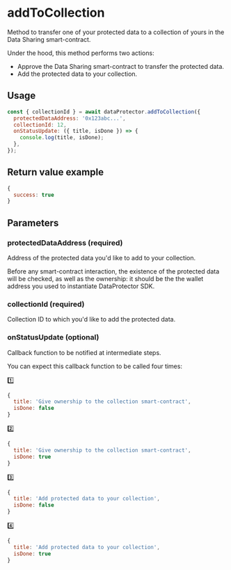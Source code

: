 # addToCollection

Method to transfer one of your protected data to a collection of yours in the Data Sharing
smart-contract.

Under the hood, this method performs two actions:
 - Approve the Data Sharing smart-contract to transfer the protected data.
 - Add the protected data to your collection.

## Usage

```javascript
const { collectionId } = await dataProtector.addToCollection({
  protectedDataAddress: '0x123abc...',
  collectionId: 12,
  onStatusUpdate: ({ title, isDone }) => {
    console.log(title, isDone);
  },
});
```

## Return value example

```javascript
{
  success: true
}
```

## Parameters

### protectedDataAddress (required)

Address of the protected data you'd like to add to your collection.

Before any smart-contract interaction, the existence of the protected data will be checked,
as well as the ownership: it should be the the wallet address you used to instantiate
DataProtector SDK.

### collectionId (required)

Collection ID to which you'd like to add the protected data.

### onStatusUpdate (optional)

Callback function to be notified at intermediate steps.

You can expect this callback function to be called four times:

1️⃣
```javascript
{
  title: 'Give ownership to the collection smart-contract',
  isDone: false
}
```

2️⃣
```javascript
{
  title: 'Give ownership to the collection smart-contract',
  isDone: true
}
```

3️⃣
```javascript
{
  title: 'Add protected data to your collection',
  isDone: false
}
```

4️⃣
```javascript
{
  title: 'Add protected data to your collection',
  isDone: true
}
```
